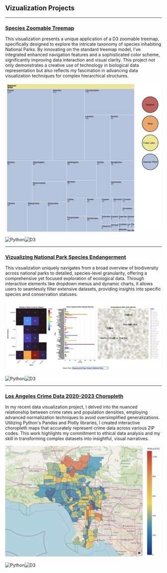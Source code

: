 ## Vizualization Projects
---

### [Species Zoomable Treemap](https://apps-fall.ischool.berkeley.edu/~arshiasharma/w209/final/species/)
 
This visualization presents a unique application of a D3 zoomable treemap, specifically designed to explore the intricate taxonomy of species inhabiting National Parks. By innovating on the standard treemap model, I've integrated enhanced navigation features and a sophisticated color scheme, significantly improving data interaction and visual clarity. This project not only demonstrates a creative use of technology in biological data representation but also reflects my fascination in advancing data visualization techniques for complex hierarchical structures.


 

<img src="images/tree-diagram.png?raw=true"/>

![Python](https://img.shields.io/badge/python-3670A0?style=for-the-badge&logo=python&logoColor=ffdd54)![D3](https://img.shields.io/badge/d3%20js-F9A03C?style=for-the-badge&logo=d3.js&logoColor=white)

---

### [Vizualizing National Park Species Endangerment ](https://apps-fall.ischool.berkeley.edu/~arshiasharma/w209/final/species_explorer/)
 
This visualization uniquely navigates from a broad overview of biodiversity across national parks to detailed, species-level granularity, offering a comprehensive yet focused exploration of ecological data. Through interactive elements like dropdown menus and dynamic charts, it allows users to seamlessly filter extensive datasets, providing insights into specific species and conservation statuses.


 

<img src="images/species_explorer.png?raw=true"/>

![Python](https://img.shields.io/badge/python-3670A0?style=for-the-badge&logo=python&logoColor=ffdd54)![D3](https://img.shields.io/badge/d3%20js-F9A03C?style=for-the-badge&logo=d3.js&logoColor=white)


---

### [Los Angeles Crime Data 2020-2023 Choropleth](https://apps-fall.ischool.berkeley.edu/~arshiasharma/w209/final/species_explorer/)
 
In my recent data visualization project, I delved into the nuanced relationship between crime rates and population densities, employing advanced normalization techniques to avoid oversimplified generalizations. Utilizing Python's Pandas and Plotly libraries, I created interactive choropleth maps that accurately represent crime data across various ZIP codes. This work highlights my commitment to ethical data analysis and my skill in transforming complex datasets into insightful, visual narratives.

 

<img src="images/lacrime_geo.png?raw=true"/>

![Python](https://img.shields.io/badge/python-3670A0?style=for-the-badge&logo=python&logoColor=ffdd54)![D3](https://img.shields.io/badge/d3%20js-F9A03C?style=for-the-badge&logo=d3.js&logoColor=white)




